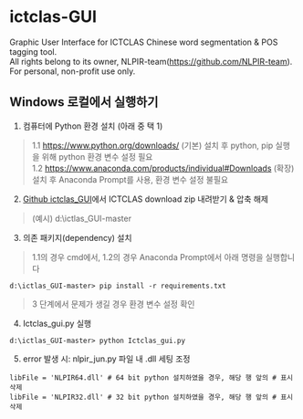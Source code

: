 # ictclas-GUI
Graphic User Interface for ICTCLAS Chinese word segmentation &amp; POS tagging tool.  
All rights belong to its owner, NLPIR-team(https://github.com/NLPIR-team).  
For personal, non-profit use only.

## **Windows 로컬에서 실행하기**
1.   컴퓨터에 Python 환경 설치 (아래 중 택 1)
> 1.1 https://www.python.org/downloads/ (기본) 설치 후 python, pip 실행을 위해 python 환경 변수 설정 필요 <br>
> 1.2 https://www.anaconda.com/products/individual#Downloads (확장) 설치 후 Anaconda Prompt를 사용, 환경 변수 설정 불필요

2. [Github ictclas_GUI](https://github.com/karmalet/ictclas_GUI)에서 ICTCLAS download zip 내려받기 & 압축 해제
> (예시) d:\ictlas_GUI-master <br>

3. 의존 패키지(dependency) 설치
> 1.1의 경우 cmd에서, 1.2의 경우 Anaconda Prompt에서 아래 명령을 실행합니다
```
d:\ictlas_GUI-master> pip install -r requirements.txt
```
> 3 단계에서 문제가 생길 경우 환경 변수 설정 확인

4.   Ictclas_gui.py 실행
```
d:\ictlas_GUI-master> python Ictclas_gui.py
```

5. error 발생 시: nlpir_jun.py 파일 내 .dll 세팅 조정
```
libFile = 'NLPIR64.dll' # 64 bit python 설치하였을 경우, 해당 행 앞의 # 표시 삭제
libFile = 'NLPIR32.dll' # 32 bit python 설치하였을 경우, 해당 행 앞의 # 표시 삭제
```
